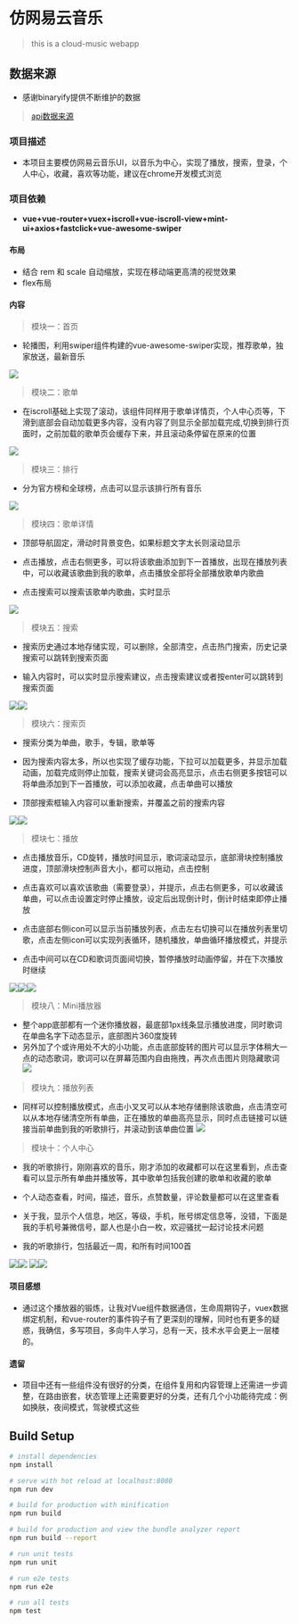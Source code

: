 # 仿网易云音乐

> this is a cloud-music webapp

## 数据来源
* 感谢binaryify提供不断维护的数据
> [api数据来源](https://binaryify.github.io/NeteaseCloudMusicApi/#/)

### 项目描述

* 本项目主要模仿网易云音乐UI，以音乐为中心，实现了播放，搜索，登录，个人中心，收藏，喜欢等功能，建议在chrome开发模式浏览

### 项目依赖

*  **vue+vue-router+vuex+iscroll+vue-iscroll-view+mint-ui+axios+fastclick+vue-awesome-swiper**

####  布局
* 结合 rem 和 scale 自动缩放，实现在移动端更高清的视觉效果
* flex布局

#### 内容

>  模块一：首页
* 轮播图，利用swiper组件构建的vue-awesome-swiper实现，推荐歌单，独家放送，最新音乐

![](copy/index.png)



> 模块二：歌单
* 在iscroll基础上实现了滚动，该组件同样用于歌单详情页，个人中心页等，下滑到底部会自动加载更多内容，没有内容了则显示全部加载完成,切换到排行页面时，之前加载的歌单页会缓存下来，并且滚动条停留在原来的位置

![](copy/song-list.png)


> 模块三：排行
* 分为官方榜和全球榜，点击可以显示该排行所有音乐

![](copy/rank.png)


> 模块四：歌单详情
*  顶部导航固定，滑动时背景变色，如果标题文字太长则滚动显示
*  点击播放，点击右侧更多，可以将该歌曲添加到下一首播放，出现在播放列表中，可以收藏该歌曲到我的歌单，点击播放全部将全部播放歌单内歌曲

* 点击搜索可以搜索该歌单内歌曲，实时显示

![](copy/detail.png)


> 模块五：搜索

* 搜索历史通过本地存储实现，可以删除，全部清空，点击热门搜索，历史记录搜索可以跳转到搜索页面

* 输入内容时，可以实时显示搜索建议，点击搜索建议或者按enter可以跳转到搜索页面

![](copy/search.png)![](copy/search4.png)

> 模块六：搜索页

* 搜索分类为单曲，歌手，专辑，歌单等

* 因为搜索内容太多，所以也实现了缓存功能，下拉可以加载更多，并显示加载动画，加载完成则停止加载，搜索关键词会高亮显示，点击右侧更多按钮可以将单曲添加到下一首播放，可以添加收藏，点击单曲可以播放

* 顶部搜索框输入内容可以重新搜索，并覆盖之前的搜索内容

![](copy/search02.png)![](copy/search04.png)

> 模块七：播放

* 点击播放音乐，CD旋转，播放时间显示，歌词滚动显示，底部滑块控制播放进度，顶部滑块控制声音大小，都可以拖动，点击控制


* 点击喜欢可以喜欢该歌曲（需要登录），并提示，点击右侧更多，可以收藏该单曲，可以点击设置定时停止播放，设定后出现倒计时，倒计时结束即停止播放

*  点击底部右侧icon可以显示当前播放列表，点击左右切换可以在播放列表里切歌，点击左侧icon可以实现列表循环，随机播放，单曲循环播放模式，并提示

* 点击中间可以在CD和歌词页面间切换，暂停播放时动画停留，并在下次播放时继续

![](copy/play.png)![](copy/play2.png)![](copy/time.png)


> 模块八：Mini播放器
* 整个app底部都有一个迷你播放器，最底部1px线条显示播放进度，同时歌词在单曲名字下动态显示，底部图片360度旋转
* 另外加了个或许用处不大的小功能，点击底部旋转的图片可以显示字体稍大一点的动态歌词，歌词可以在屏幕范围内自由拖拽，再次点击图片则隐藏歌词
![](copy/mini.png)


> 模块九：播放列表
* 同样可以控制播放模式，点击小叉叉可以从本地存储删除该歌曲，点击清空可以从本地存储清空所有单曲，正在播放的单曲高亮显示，同时点击链接可以链接当前单曲到我的听歌排行，并滚动到该单曲位置
![](copy/play3.png)



> 模块十：个人中心

* 我的听歌排行，刚刚喜欢的音乐，刚才添加的收藏都可以在这里看到，点击查看可以显示所有单曲并播放等，其中歌单包括我创建的歌单和收藏的歌单

* 个人动态查看，时间，描述，音乐，点赞数量，评论数量都可以在这里查看

* 关于我，显示个人信息，地区，等级，手机，账号绑定信息等，没错，下面是我的手机号兼微信号，鄙人也是小白一枚，欢迎骚扰一起讨论技术问题

* 我的听歌排行，包括最近一周，和所有时间100首

![](copy/my5.png)![](copy/my2.png)
![](copy/my6.png)![](copy/my.png)





#### 项目感想

* 通过这个播放器的锻炼，让我对Vue组件数据通信，生命周期钩子，vuex数据绑定机制，和vue-router的事件钩子有了更深刻的理解，同时也有更多的疑惑，我确信，多写项目，多向牛人学习，总有一天，技术水平会更上一层楼的。


#### 遗留

* 项目中还有一些组件没有很好的分类，在组件复用和内容管理上还需进一步调整，在路由嵌套，状态管理上还需要更好的分类，还有几个小功能待完成：例如换肤，夜间模式，驾驶模式这些















## Build Setup

``` bash
# install dependencies
npm install

# serve with hot reload at localhost:8080
npm run dev

# build for production with minification
npm run build

# build for production and view the bundle analyzer report
npm run build --report

# run unit tests
npm run unit

# run e2e tests
npm run e2e

# run all tests
npm test
```

